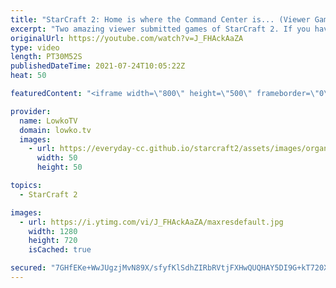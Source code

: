 ```yaml
---
title: "StarCraft 2: Home is where the Command Center is... (Viewer Games)"
excerpt: "Two amazing viewer submitted games of StarCraft 2. If you have a game of StarCraft that you would like me to cast on the YouTube channel, feel free to submit it to replays@lowko.tv and I might cast your game in the future.  Support my work on Patreon: http://www.patreon.com/lowkotv Become a YouTube member:"
originalUrl: https://youtube.com/watch?v=J_FHAckAaZA
type: video
length: PT30M52S
publishedDateTime: 2021-07-24T10:05:22Z
heat: 50

featuredContent: "<iframe width=\"800\" height=\"500\" frameborder=\"0\" src=\"https://www.youtube.com/embed/J_FHAckAaZA\" allow=\"accelerometer; autoplay; encrypted-media; gyroscope; picture-in-picture\" allowfullscreen></iframe>"

provider:
  name: LowkoTV
  domain: lowko.tv
  images:
    - url: https://everyday-cc.github.io/starcraft2/assets/images/organizations/lowko.tv-50x50.jpg
      width: 50
      height: 50

topics:
  - StarCraft 2

images:
  - url: https://i.ytimg.com/vi/J_FHAckAaZA/maxresdefault.jpg
    width: 1280
    height: 720
    isCached: true

secured: "7GHfEKe+WwJUgzjMvN89X/sfyfKlSdhZIRbRVtjFXHwQUQHAY5DI9G+kT720XHaZPywNTPxSKbhXF2WFvEDukRGHk/TAweixgTVKnNzRR0TePrGIlAiNkU2XxgO+iDLJXIZX878hj5tggujGLQlRSehsyjsITPFgZNZhwpp5OyAdt1axOHwho+ria2EEVTPeJreEWaay/Dyk7xHEf9J1nmZ4tVRZmM0FpZWuraSQpmjO2E8YoT5C3gZ7yGyWIP+B7oX/VNnFap0BN8f/Aq0VGfbROsY1lYUVO4ih7rsELVtfBVJoCVkz8u0ZBRPLY+/F67Yen/qWkrDPtdkSNrvwcTpSDzO0anVpBWOv/DI2aysFzjIZuloSl205sQukdgD69kahz9zp3EKTyM4aRCYFyzqPCqG2yeg4/f3fblvr00s=;6v2f1DLr/vuo7uGXuITW5g=="
---
```



